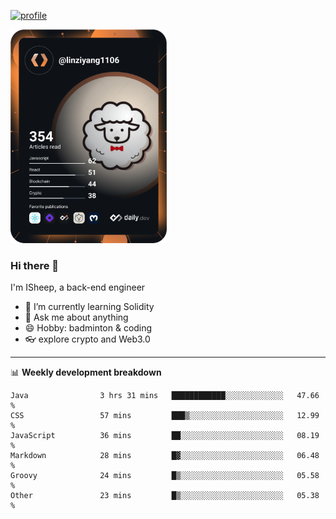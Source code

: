 [![profile](https://user-images.githubusercontent.com/54968314/208005045-e4b42f3b-833d-4242-bfcc-e764865553a2.svg)](https://www.calligrapher.ai/)

<a href="https://app.daily.dev/linziyang1106"><img src="/devcard.png" width="250" alt="ISheep's Dev Card"/></a>

### Hi there 🐏

I'm ISheep, a back-end engineer

- 🔭 I’m currently learning Solidity
- 💬 Ask me about anything
- 😄 Hobby: badminton & coding
- 👓 explore crypto and Web3.0

-------

📊 **Weekly development breakdown**
<!--START_SECTION:waka-->

```text
Java                3 hrs 31 mins   ████████████░░░░░░░░░░░░░   47.66 %
CSS                 57 mins         ███▒░░░░░░░░░░░░░░░░░░░░░   12.99 %
JavaScript          36 mins         ██░░░░░░░░░░░░░░░░░░░░░░░   08.19 %
Markdown            28 mins         █▓░░░░░░░░░░░░░░░░░░░░░░░   06.48 %
Groovy              24 mins         █▒░░░░░░░░░░░░░░░░░░░░░░░   05.58 %
Other               23 mins         █▒░░░░░░░░░░░░░░░░░░░░░░░   05.38 %
```

<!--END_SECTION:waka-->
